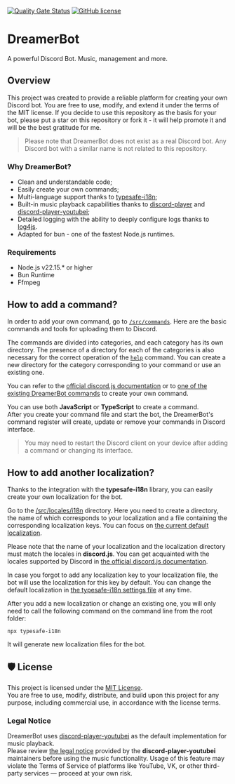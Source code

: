 [![Quality Gate Status](https://sonarcloud.io/api/project_badges/measure?project=Maslinin_DreamerBot&metric=alert_status)](https://sonarcloud.io/summary/new_code?id=Maslinin_DreamerBot) [![GitHub license](https://badgen.net/github/license/Maslinin/DreamerBot)](https://github.com/Maslinin/DreamerBot/blob/master/LICENSE)

# DreamerBot
A powerful Discord Bot. Music, management and more.

## Overview
This project was created to provide a reliable platform for creating your own Discord bot. You are free to use, modify, and extend it under the terms of the MIT license. If you decide to use this repository as the basis for your bot, please put a star on this repository or fork it - it will help promote it and will be the best gratitude for me.

> Please note that DreamerBot does not exist as a real Discord bot. Any Discord bot with a similar name is not related to this repository.

### Why DreamerBot?
- Clean and understandable code;
- Easily create your own commands;
- Multi-language support thanks to [typesafe-i18n](https://www.npmjs.com/package/typesafe-i18n);
- Built-in music playback capabilities thanks to [discord-player](https://www.npmjs.com/package/discord-player) and [discord-player-youtubei](https://www.npmjs.com/package/discord-player-youtubei);
- Detailed logging with the ability to deeply configure logs thanks to [log4js](https://www.npmjs.com/package/log4js).
- Adapted for bun - one of the fastest Node.js runtimes.

### Requirements
- Node.js v22.15.* or higher
- Bun Runtime
- Ffmpeg

## How to add a command?
In order to add your own command, go to [``/src/commands``](https://github.com/Maslinin/DreamerBot/tree/master/src/commands). Here are the basic commands and tools for uploading them to Discord.

The commands are divided into categories, and each category has its own directory. The presence of a directory for each of the categories is also necessary for the correct operation of the [``help``](https://github.com/Maslinin/DreamerBot/tree/master/src/commands/misc/help.ts) command. You can create a new directory for the category corresponding to your command or use an existing one.

You can refer to the [official discord.js documentation](https://discordjs.guide/creating-your-bot/slash-commands.html) or to [one of the existing DreamerBot commands](https://github.com/Maslinin/DreamerBot/blob/master/src/commands/games/roll.ts) to create your own command. 

You can use both **JavaScript** or **TypeScript** to create a command.       
After you create your command file and start the bot, the DreamerBot's command register will create, update or remove your commands in Discord interface.

> You may need to restart the Discord client on your device after adding a command or changing its interface.

## How to add another localization?
Thanks to the integration with the **typesafe-i18n** library, you can easily create your own localization for the bot.

Go to the [/src/locales/i18n](https://github.com/Maslinin/DreamerBot/tree/master/src/locales/i18n) directory. Here you need to create a directory, the name of which corresponds to your localization and a file containing the corresponding localization keys. You can focus on [the current default localization](https://github.com/Maslinin/DreamerBot/tree/master/src/locales/en-US/index.ts).

Please note that the name of your localization and the localization directory must match the locales in **discord.js**. You can get acquainted with the locales supported by Discord in [the official discord.js documentation](https://discord.js.org/docs/packages/discord.js/main/Locale:Enum).

In case you forgot to add any localization key to your localization file, the bot will use the localization for this key by default. You can change the default localization in [the typesafe-i18n settings file](https://github.com/Maslinin/DreamerBot/blob/master/.typesafe-i18n.json) at any time.

After you add a new localization or change an existing one, you will only need to call the following command on the command line from the root folder:
```
npx typesafe-i18n
```
It will generate new localization files for the bot.

## 🛡 License

This project is licensed under the [MIT License](./LICENSE).  
You are free to use, modify, distribute, and build upon this project for any purpose, including commercial use, in accordance with the license terms.

### Legal Notice

DreamerBot uses [discord-player-youtubei](https://www.npmjs.com/package/discord-player-youtubei) as the default implementation for music playback.  
Please review [the legal notice](https://github.com/retrouser955/discord-player-youtubei/blob/HEAD/LEGAL.md) provided by the **discord-player-youtubei** maintainers before using the music functionality. 
Usage of this feature may violate the Terms of Service of platforms like YouTube, VK, or other third-party services — proceed at your own risk.